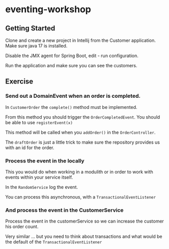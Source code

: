 # eventing-workshop

## Getting Started
Clone and create a new project in Intellij from the Customer application.
Make sure java 17 is installed.

Disable the JMX agent for Spring Boot, edit - run configuration.

Run the application and make sure you can see the customers.

## Exercise

### Send out a DomainEvent when an order is completed.

In `CustomerOrder` the `complete()` method must be implemented.

From this method you should trigger the `OrderCompletedEvent`.
You should be able to use `registerEvent(x)`

This method will be called when you `addOrder()` in the `OrderController`.

The `draftOrder` is just a little trick to make sure the repository provides us with an id for the order.

### Process the event in the locally

This you would do when working in a modulith or in order to work with events within your service itself.

In the `RandomService` log the event.

You can process this asynchronous, with a `TransactionalEventListener`

### And process the event in the CustomerService

Process the event in the customerService so we can increase the customer his order count.

Very similar ... but you need to think about transactions and what would be the default of the `TransactionalEventListener`


